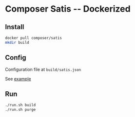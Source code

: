 # Composer Satis -- Dockerized

## Install

```bash
docker pull composer/satis
mkdir build
```

## Config

Configuration file at `build/satis.json`

See [example](./EXAMPLE-satis.json.md)

## Run

```bash
./run.sh build
./run.sh purge
```
